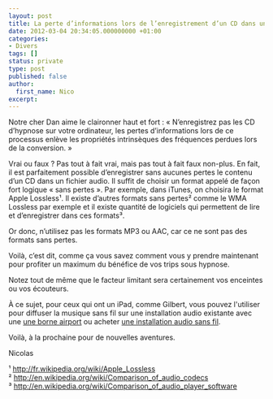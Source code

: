 ```yaml
---
layout: post
title: La perte d’informations lors de l’enregistrement d’un CD dans un fichier audio informatique, mythes et réalités.
date: 2012-03-04 20:34:05.000000000 +01:00
categories:
- Divers
tags: []
status: private
type: post
published: false
author:
  first_name: Nico
excerpt:
---
```

<p>Notre cher Dan aime le claironner haut et fort : « N’enregistrez pas les CD d’hypnose sur votre ordinateur, les pertes d’informations lors de ce processus enlève les propriétés intrinsèques des fréquences perdues lors de la conversion. »</p>
<p>Vrai ou faux ? Pas tout à fait vrai, mais pas tout à fait faux non-plus. En fait, il est parfaitement possible d’enregistrer sans aucunes pertes le contenu d’un CD dans un fichier audio. Il suffit de choisir un format appelé de façon fort logique « sans pertes ». Par exemple, dans iTunes, on choisira le format Apple Lossless¹. Il existe d’autres formats sans pertes² comme le WMA Lossless par exemple et il existe quantité de logiciels qui permettent de lire et d’enregistrer dans ces formats³.</p>
<p>Or donc, n’utilisez pas les formats MP3 ou AAC, car ce ne sont pas des formats sans pertes.</p>
<p>Voilà, c’est dit, comme ça vous savez comment vous y prendre maintenant pour profiter un maximum du bénéfice de vos trips sous hypnose.</p>
<p>Notez tout de même que le facteur limitant sera certainement vos enceintes ou vos écouteurs.</p>
<p>À ce sujet, pour ceux qui ont un iPad, comme Gilbert, vous pouvez l'utiliser pour diffuser la musique sans fil sur une installation audio existante avec une <a href="http://bit.ly/AsIB70">une borne airport</a> ou acheter <a href="http://bit.ly/x6CssN">une installation audio sans fil</a>.</p>
<p>Voilà, à la prochaine pour de nouvelles aventures.</p>
<p>Nicolas</p>
<p>¹ <a title="" href="http://fr.wikipedia.org/wiki/Apple_Lossless">http://fr.wikipedia.org/wiki/Apple_Lossless</a><br />
² <a title="" href="http://en.wikipedia.org/wiki/Comparison_of_audio_codecs">http://en.wikipedia.org/wiki/Comparison_of_audio_codecs</a><br />
³ <a title="" href="http://en.wikipedia.org/wiki/Comparison_of_audio_player_software">http://en.wikipedia.org/wiki/Comparison_of_audio_player_software</a></p>
